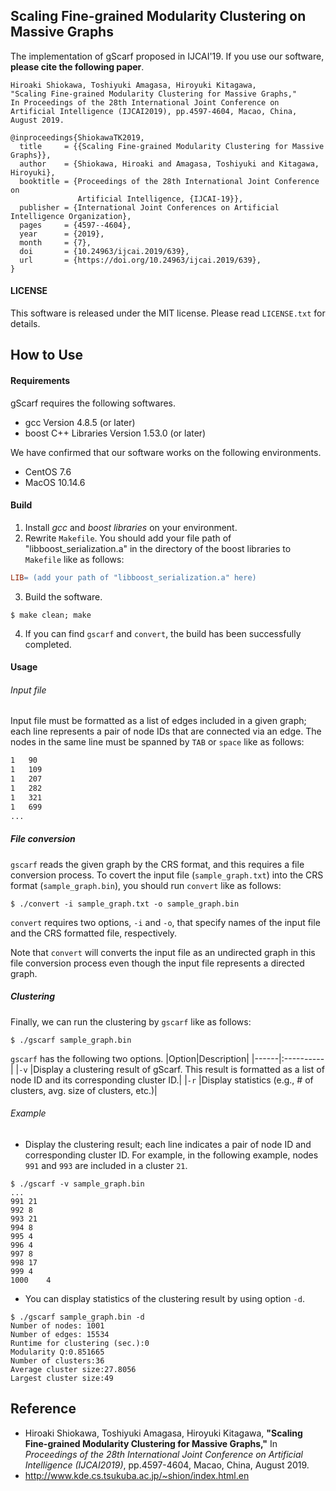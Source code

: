 ## Scaling Fine-grained Modularity Clustering on Massive Graphs
The implementation of gScarf proposed in IJCAI'19.
If you use our software, **please cite the following paper**.

```
Hiroaki Shiokawa, Toshiyuki Amagasa, Hiroyuki Kitagawa, 
"Scaling Fine-grained Modularity Clustering for Massive Graphs,"
In Proceedings of the 28th International Joint Conference on Artificial Intelligence (IJCAI2019), pp.4597-4604, Macao, China, August 2019. 
```
``` 
@inproceedings{ShiokawaTK2019,
  title     = {{Scaling Fine-grained Modularity Clustering for Massive Graphs}},
  author    = {Shiokawa, Hiroaki and Amagasa, Toshiyuki and Kitagawa, Hiroyuki},
  booktitle = {Proceedings of the 28th International Joint Conference on
               Artificial Intelligence, {IJCAI-19}},
  publisher = {International Joint Conferences on Artificial Intelligence Organization},             
  pages     = {4597--4604},
  year      = {2019},
  month     = {7},
  doi       = {10.24963/ijcai.2019/639},
  url       = {https://doi.org/10.24963/ijcai.2019/639},
}
```

#### LICENSE
This software is released under the MIT license. Please read `LICENSE.txt` for details.


## How to Use
#### Requirements
gScarf requires the following softwares.
* gcc Version 4.8.5 (or later)
* boost C++ Libraries Version 1.53.0 (or later)

We have confirmed that our software works on the following environments.
* CentOS 7.6
* MacOS 10.14.6

#### Build
1. Install *gcc* and *boost libraries* on your environment.
2. Rewrite `Makefile`. You should add your file path of "libboost_serialization.a" in the directory of the boost libraries to `Makefile` like as follows:
```Makefile
LIB= (add your path of "libboost_serialization.a" here)
```
3. Build the software.
```
$ make clean; make
```
4. If you can find `gscarf` and `convert`, the build has been successfully completed.

#### Usage
###### Input file
Input file must be formatted as a list of edges included in a given graph; each line represents a pair of node IDs that are connected via an edge. The nodes in the same line must be spanned by `TAB` or `space` like as follows:
``` sample_graph.txt
1	90
1	109
1	207
1	282
1	321
1	699
...
```

##### File conversion
`gscarf` reads the given graph by the CRS format, and this requires a file conversion process. 
To covert the input file (`sample_graph.txt`) into the CRS format (`sample_graph.bin`), you should run `convert` like as follows:
``` convert
$ ./convert -i sample_graph.txt -o sample_graph.bin
```
`convert` requires two options, `-i` and `-o`, that specify names of the input file and the CRS formatted file, respectively.

Note that `convert` will converts the input file as an undirected graph in this file conversion process even though the input file represents a directed graph.

##### Clustering
Finally, we can run the clustering by `gscarf` like as follows:
```
$ ./gscarf sample_graph.bin
```
`gscarf` has the following two options.
|Option|Description|
|------|:----------|
|`-v`  |Display a clustering result of gScarf. This result is formatted as a list of node ID and its corresponding cluster ID.|
|`-r`  |Display statistics (e.g., # of clusters, avg. size of clusters, etc.)|

###### Example
* Display the clustering result; each line indicates a pair of node ID and corresponding cluster ID.
For example, in the following example, nodes `991` and `993` are included in a cluster `21`.
```
$ ./gscarf -v sample_graph.bin
...
991	21
992	8
993	21
994	8
995	4
996	4
997	8
998	17
999	4
1000	4
```

* You can display statistics of the clustering result by using option `-d`.
```
$ ./gscarf sample_graph.bin -d
Number of nodes: 1001
Number of edges: 15534
Runtime for clustering (sec.):0
Modularity Q:0.851665
Number of clusters:36
Average cluster size:27.8056
Largest cluster size:49
```

## Reference
* Hiroaki Shiokawa, Toshiyuki Amagasa, Hiroyuki Kitagawa, **"Scaling Fine-grained Modularity Clustering for Massive Graphs,"**  In _Proceedings of the 28th International Joint Conference on Artificial Intelligence (IJCAI2019)_, pp.4597-4604, Macao, China, August 2019. 
* http://www.kde.cs.tsukuba.ac.jp/~shion/index.html.en
